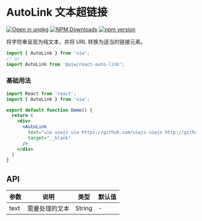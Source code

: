 AutoLink 文本超链接
===

[![Open in unpkg](https://img.shields.io/badge/Open%20in-unpkg-blue)](https://uiwjs.github.io/npm-unpkg/#/pkg/@uiw/react-auto-link/file/README.md)
[![NPM Downloads](https://img.shields.io/npm/dm/@uiw/react-auto-link.svg?style=flat)](https://www.npmjs.com/package/@uiw/react-auto-link)
[![npm version](https://img.shields.io/npm/v/@uiw/react-auto-link.svg?label=@uiw/react-auto-link)](https://npmjs.com/@uiw/react-auto-link)

将字符串呈现为纯文本，并将 URL 转换为适当的链接元素。

```jsx
import { AutoLink } from 'uiw';
// or
import AutoLink from '@uiw/react-auto-link';
```

### 基础用法

```jsx mdx:preview
import React from 'react';
import { AutoLink } from 'uiw';

export default function Demo() {
  return (
    <div>
      <AutoLink
        text="uiw uiwjs uiw https://github.com/uiwjs uiwjs http://github.com/uiwjs"
        target="__blank"
      />
    </div>
  )
}
```

## API

| 参数 | 说明 | 类型 | 默认值 |
| --------- | -------- | --------- | -------- |
| text | 需要处理的文本 | String | - |
